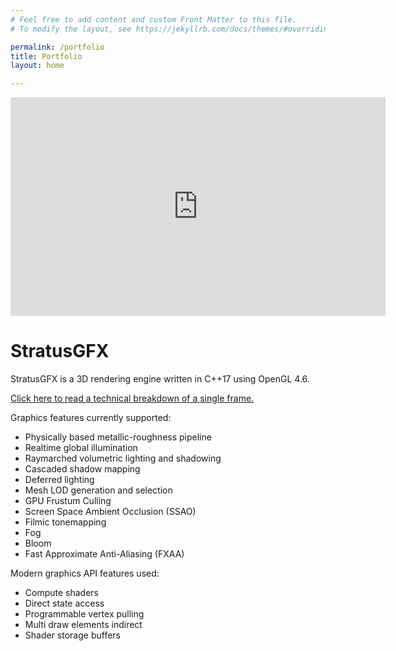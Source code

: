 ```yaml
---
# Feel free to add content and custom Front Matter to this file.
# To modify the layout, see https://jekyllrb.com/docs/themes/#overriding-theme-defaults

permalink: /portfolio
title: Portfolio
layout: home

---
```


<iframe width="600" height="350" src="https://www.youtube.com/embed/s5aIsgzwNPE" frameborder="0" allow="autoplay; encrypted-media" allowfullscreen></iframe>

# StratusGFX

StratusGFX is a 3D rendering engine written in C++17 using OpenGL 4.6.

[Click here to read a technical breakdown of a single frame.](/rendering/stratusgfx/frame_analysis)

Graphics features currently supported:
* Physically based metallic-roughness pipeline
* Realtime global illumination
* Raymarched volumetric lighting and shadowing
* Cascaded shadow mapping
* Deferred lighting
* Mesh LOD generation and selection
* GPU Frustum Culling
* Screen Space Ambient Occlusion (SSAO)
* Filmic tonemapping
* Fog
* Bloom
* Fast Approximate Anti-Aliasing (FXAA)

Modern graphics API features used:
* Compute shaders
* Direct state access
* Programmable vertex pulling
* Multi draw elements indirect
* Shader storage buffers